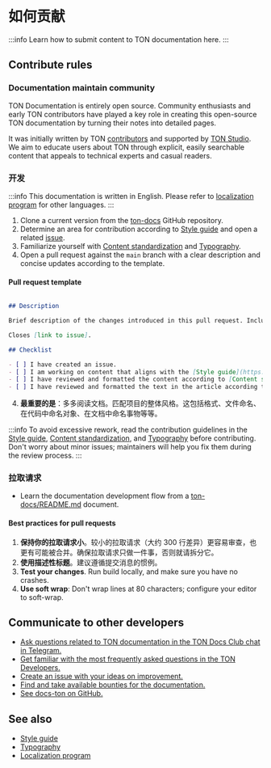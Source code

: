 # 如何贡献

:::info
Learn how to submit content to TON documentation here.
:::

## Contribute rules

### Documentation maintain community

TON Documentation is entirely open source. Community enthusiasts and early TON contributors have played a key role in creating this open-source TON documentation by turning their notes into detailed pages.

It was initially written by TON [contributors](/v3/contribute/maintainers/) and supported by [TON Studio](https://tonstudio.io/).
We aim to educate users about TON through explicit, easily searchable content that appeals to technical experts and casual readers.

### 开发

:::info
This documentation is written in English. Please refer to [localization program](/v3/contribute/localization-program/how-to-contribute/) for other languages.
:::

1. Clone a current version from the [ton-docs](https://github.com/ton-community/ton-docs) GitHub repository.
2. Determine an area for contribution according to [Style guide](/v3/contribute/style-guide/) and open a related [issue](https://github.com/ton-community/ton-docs/issues).
3. Familiarize yourself with [Content standardization](/v3/contribute/content-standardization/) and [Typography](/v3/contribute/typography/).
4. Open a pull request against the `main` branch with a clear description and concise updates according to the template.

#### Pull request template

```md

## Description

Brief description of the changes introduced in this pull request. Include any relevant issue numbers or links.

Closes [link to issue].

## Checklist

- [ ] I have created an issue.
- [ ] I am working on content that aligns with the [Style guide](https://docs.ton.org/v3/contribute/style-guide/).
- [ ] I have reviewed and formatted the content according to [Content standardization](https://docs.ton.org/v3/contribute/content-standardization/).
- [ ] I have reviewed and formatted the text in the article according to [Typography](https://docs.ton.org/v3/contribute/typography/).

```

4. **最重要的是**：多多阅读文档。匹配项目的整体风格。这包括格式、文件命名、在代码中命名对象、在文档中命名事物等等。

:::info
To avoid excessive rework, read the contribution guidelines in the [Style guide](/v3/contribute/style-guide/), [Content standardization](/v3/contribute/content-standardization/), and [Typography](/v3/contribute/typography/) before contributing. Don't worry about minor issues; maintainers will help you fix them during the review process.
:::

### 拉取请求

- Learn the documentation development flow from a [ton-docs/README.md](https://github.com/ton-community/ton-docs?tab=readme-ov-file#set-up-your-environment-%EF%B8%8F) document.

#### Best practices for pull requests

1. **保持你的拉取请求小**。较小的拉取请求（大约 300 行差异）更容易审查，也更有可能被合并。确保拉取请求只做一件事，否则就请拆分它。
2. **使用描述性标题**。建议遵循提交消息的惯例。
3. **Test your changes**. Run build locally, and make sure you have no crashes.
4. **Use soft wrap**: Don't wrap lines at 80 characters; configure your editor to soft-wrap.

## Communicate to other developers

- [Ask questions related to TON documentation in the TON Docs Club chat in Telegram.](https://t.me/+c-0fVO4XHQsyOWM8)
- [Get familiar with the most frequently asked questions in the TON Developers.](https://t.me/tondev_eng)
- [Create an issue with your ideas on improvement.](https://github.com/ton-community/ton-docs/issues)
- [Find and take available bounties for the documentation.](https://github.com/ton-society/ton-footsteps/issues?q=documentation)
- [See docs-ton on GitHub.](https://github.com/ton-community/ton-docs)

## See also

- [Style guide](/v3/contribute/style-guide/)
- [Typography](/v3/contribute/typography/)
- [Localization program](/v3/contribute/localization-program/overview/)
